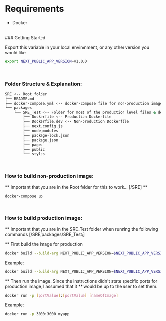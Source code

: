 <br/>

# Requirements 

- Docker

<br/>
### Getting Started

Export this variable in your local environment, or any other version you would like 

```bash
export NEXT_PUBLIC_APP_VERSION=v1.0.0
```
<br/>

### Folder Structure & Explanation:

```bash
SRE <-- Root folder 
├── README.md
├── docker-compose.yml <-- docker-compose file for non-production image
└── packages
    └── SRE_Test <-- Folder for most of the production level files & deps
        ├── Dockerfile <-- Production Dockerfile
        ├── Dockerfile.dev <-- Non-production Dockerfile
        ├── next.config.js
        ├── node_modules
        ├── package-lock.json
        ├── package.json
        ├── pages
        ├── public
        └── styles
```
<br/>

### How to build non-production image:
** Important that you are in the Root folder for this to work... [/SRE] **

```bash
docker-compose up
```

<br/>

### How to build production image:
** Important that you are in the SRE_Test folder when running the following commands  [/SRE/packages/SRE_Test/]

** First build the image for production
```bash
docker build --build-arg NEXT_PUBLIC_APP_VERSION=$NEXT_PUBLIC_APP_VERSION -f Dockerfile -t [nameOfImage] .
```
Example:
```bash
docker build --build-arg NEXT_PUBLIC_APP_VERSION=$NEXT_PUBLIC_APP_VERSION -f Dockerfile -t myapp .
```

** Then run the image. Since the instructions didn't state specific ports for production image, I assumed that it 
** would be up to the user to set them.  

```bash
docker run -p [portValue]:[portValue] [nameOfImage]
```

Example:
```bash
docker run -p 3000:3000 myapp
```

<br/>
